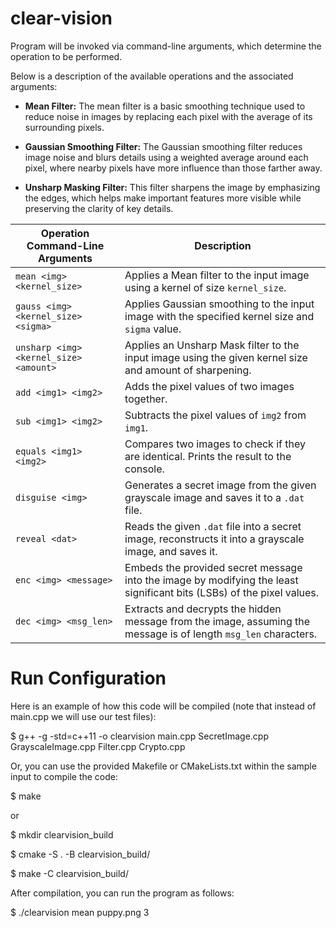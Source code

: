 # clear-vision

Program will be invoked via command-line arguments, which determine the operation to be performed.

Below is a description of the available operations and the associated arguments:


- **Mean Filter:** The mean filter is a basic smoothing technique used to reduce noise in images by replacing each pixel with the average of its surrounding pixels.

- **Gaussian Smoothing Filter:** The Gaussian smoothing filter reduces image noise and blurs details using a weighted average around each pixel, where nearby pixels have more influence than those farther away.

- **Unsharp Masking Filter:** This filter sharpens the image by emphasizing the edges, which helps make important features more visible while preserving the clarity of key details.


| Operation Command-Line Arguments  | Description  |
|-----------------------------------|--------------|
| `mean <img> <kernel_size>` | Applies a Mean filter to the input image using a kernel of size `kernel_size`. |
| `gauss <img> <kernel_size> <sigma>` | Applies Gaussian smoothing to the input image with the specified kernel size and `sigma` value. |
| `unsharp <img> <kernel_size> <amount>` | Applies an Unsharp Mask filter to the input image using the given kernel size and amount of sharpening. |
| `add <img1> <img2>` | Adds the pixel values of two images together. |
| `sub <img1> <img2>` | Subtracts the pixel values of `img2` from `img1`. |
| `equals <img1> <img2>` | Compares two images to check if they are identical. Prints the result to the console. |
| `disguise <img>` | Generates a secret image from the given grayscale image and saves it to a `.dat` file. |
| `reveal <dat>` | Reads the given `.dat` file into a secret image, reconstructs it into a grayscale image, and saves it. |
| `enc <img> <message>` | Embeds the provided secret message into the image by modifying the least significant bits (LSBs) of the pixel values. |
| `dec <img> <msg_len>` | Extracts and decrypts the hidden message from the image, assuming the message is of length `msg_len` characters. |


# Run Configuration

Here is an example of how this code will be compiled (note that instead of main.cpp we will use our test files):

$ g++ -g -std=c++11 -o clearvision main.cpp SecretImage.cpp GrayscaleImage.cpp Filter.cpp Crypto.cpp

Or, you can use the provided Makefile or CMakeLists.txt within the sample input to compile the code:

$ make

or

$ mkdir clearvision_build

$ cmake -S . -B clearvision_build/

$ make -C clearvision_build/

After compilation, you can run the program as follows:

$ ./clearvision mean puppy.png 3
